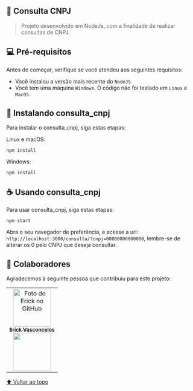 <div id="inicio"></div>

## 📱 Consulta CNPJ

> Projeto desenvolvido em NodeJs, com a finalidade de realizar consultas de CNPJ.

## 💻 Pré-requisitos

Antes de começar, verifique se você atendeu aos seguintes requisitos:
* Você instalou a versão mais recente do `NodeJS`
* Você tem uma máquina `Windows`. O código não foi testado em `Linux` e `MacOS`.

## 🚀 Instalando consulta_cnpj

Para instalar o consulta_cnpj, siga estas etapas:

Linux e macOS:
```
npm install
```

Windows:
```
npm install
```


## ☕ Usando consulta_cnpj

Para usar consulta_cnpj, siga estas etapas:

```
npm start
```

Abra o seu navegador de preferência, e acesse a url: `http://localhost:3000/consulta/?cnpj=00000000000000`, lembre-se de alterar os 0 pelo CNPJ que deseja consultar.


## 🤝 Colaboradores

Agradecemos à seguinte pessoa que contribuiu para este projeto:

<table>
  <tr>
    <td align="center">
      <a href="#">
        <img src="https://avatars.githubusercontent.com/u/67069017?v=4" width="100px;" alt="Foto do Erick no GitHub"/><br>
        <sub>
          <b>Erick Vasconcelos</b>
        </sub><br>
        <a href="https://www.buymeacoffee.com/erickzaunlab" target="_blank"><img src="https://raw.githubusercontent.com/appcraftstudio/buymeacoffee/master/Images/snapshot-bmc-button.png" width="100px;"></a>
      </a>
    </td>
  </tr>
</table>


[⬆ Voltar ao topo](#inicio)<br>
